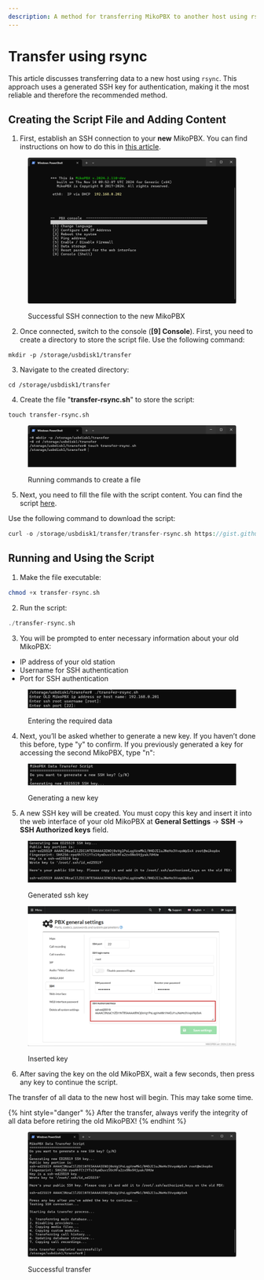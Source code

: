 ```yaml
---
description: A method for transferring MikoPBX to another host using rsync (preferred)
---
```


# Transfer using rsync

This article discusses transferring data to a new host using `rsync`. This approach uses a generated SSH key for authentication, making it the most reliable and therefore the recommended method.

## Creating the Script File and Adding Content

1. First, establish an SSH connection to your **new** MikoPBX. You can find instructions on how to do this in [this article](../../troubleshooting/connecting-to-a-pbx-using-an-ssh-client.md).

<figure><img src="../../../.gitbook/assets/sshConnection.png" alt=""><figcaption><p>Successful SSH connection to the new MikoPBX</p></figcaption></figure>

2. Once connected, switch to the console (**\[9] Console**). First, you need to create a directory to store the script file. Use the following command:

```
mkdir -p /storage/usbdisk1/transfer
```

3. Navigate to the created directory:

```
cd /storage/usbdisk1/transfer
```

4. Create the file "**transfer-rsync.sh**" to store the script:

```
touch transfer-rsync.sh
```

<figure><img src="../../../.gitbook/assets/image (41).png" alt=""><figcaption><p>Running commands to create a file</p></figcaption></figure>

5. Next, you need to fill the file with the script content. You can find the script [here](https://gist.github.com/excla1mmm/c9891306b459cac0c7ea3c785ab0936e).

Use the following command to download the script:

```php
curl -o /storage/usbdisk1/transfer/transfer-rsync.sh https://gist.githubusercontent.com/excla1mmm/c9891306b459cac0c7ea3c785ab0936e/raw/41ada1e25e2c60b64d69f17120d3147da188cf27/transfer-rsync.sh
```

## Running and Using the Script

1. Make the file executable:

```php
chmod +x transfer-rsync.sh
```

2. Run the script:

```php
./transfer-rsync.sh
```

3. You will be prompted to enter necessary information about your old MikoPBX:

* IP address of your old station
* Username for SSH authentication
* Port for SSH authentication

<figure><img src="../../../.gitbook/assets/image (42).png" alt=""><figcaption><p>Entering the required data</p></figcaption></figure>

4. Next, you’ll be asked whether to generate a new key. If you haven’t done this before, type "y" to confirm. If you previously generated a key for accessing the second MikoPBX, type "n":

<figure><img src="../../../.gitbook/assets/image (43).png" alt=""><figcaption><p>Generating a new key</p></figcaption></figure>

5. A new SSH key will be created. You must copy this key and insert it into the web interface of your old MikoPBX at **General Settings** → **SSH** → **SSH Authorized keys** field.

<figure><img src="../../../.gitbook/assets/image (44).png" alt=""><figcaption><p>Generated ssh key</p></figcaption></figure>

<figure><img src="../../../.gitbook/assets/SshAuthorizedKeysField.png" alt=""><figcaption><p>Inserted key</p></figcaption></figure>

6. After saving the key on the old MikoPBX, wait a few seconds, then press any key to continue the script.

The transfer of all data to the new host will begin. This may take some time.

{% hint style="danger" %}
After the transfer, always verify the integrity of all data before retiring the old MikoPBX!
{% endhint %}

<figure><img src="../../../.gitbook/assets/image (45).png" alt=""><figcaption><p>Successful transfer</p></figcaption></figure>
